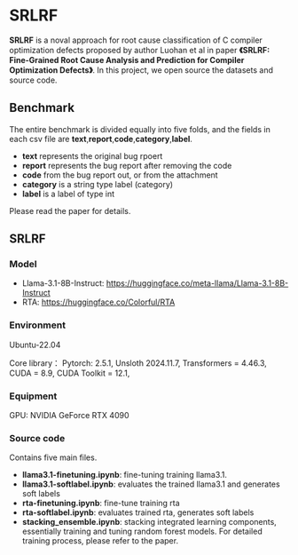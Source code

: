 # SRLRF

**SRLRF** is a noval approach for root cause classification of C compiler optimization defects proposed by author Luohan et al in paper **《SRLRF: Fine-Grained Root Cause Analysis and Prediction for Compiler Optimization Defects》**. In this project, we open source the datasets and source code.

## Benchmark
The entire benchmark is divided equally into five folds, and the fields in each csv file are **text**,**report**,**code**,**category**,**label**.
- **text** represents the original bug rpoert
- **report** represents the bug report after removing the code
- **code** from the bug report out, or from the attachment
- **category** is a string type label (category)
- **label** is a label of type int

Please read the paper for details.

## SRLRF
### Model
- Llama-3.1-8B-Instruct: https://huggingface.co/meta-llama/Llama-3.1-8B-Instruct
- RTA: https://huggingface.co/Colorful/RTA
### Environment
Ubuntu-22.04

Core library：
Pytorch: 2.5.1,
Unsloth 2024.11.7,
Transformers = 4.46.3,
CUDA = 8.9,
CUDA Toolkit = 12.1,

### Equipment
GPU: NVIDIA GeForce RTX 4090
### Source code
Contains five main files.
- **llama3.1-finetuning.ipynb**: fine-tuning training llama3.1.
- **llama3.1-softlabel.ipynb**: evaluates the trained llama3.1 and generates soft labels
- **rta-finetuning.ipynb**: fine-tune training rta
- **rta-softlabel.ipynb**: evaluates trained rta, generates soft labels
- **stacking_ensemble.ipynb**: stacking integrated learning components, essentially training and tuning random forest models.
For detailed training process, please refer to the paper.


